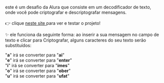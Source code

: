 este é um desafio da Alura que consiste em um decodificador de texto, onde você pode criptografar e descriptografar mensagens. <br><br>
:point_right: clique <a href=https://decodificadordetexto.netlify.app/> neste site </a> para ver e testar o projeto!

:sparkles: ele funciona da seguinte forma: ao inserir a sua mensagem no campo de texto e clicar para Criptografar, alguns caracteres do seu texto serão substituídos:

"<strong>a</strong>" irá se converter para "<strong>ai</strong>" <br>
"<strong>e</strong>" irá se converter para "<strong>enter</strong>" <br>
"<strong>i</strong>" irá se converter para "<strong>imes</strong>" <br>
"<strong>o</strong>" irá se converter para "<strong>ober</strong>" <br>
"<strong>u</strong>" irá se converter para "<strong>ufat</strong>" <br>


